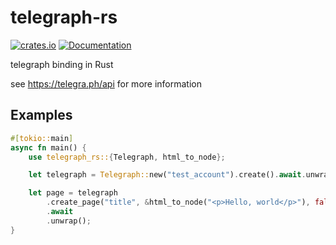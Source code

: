 # telegraph-rs

[![crates.io](https://img.shields.io/crates/v/telegraph-rs.svg)](https://crates.io/crates/telegraph-rs)
[![Documentation](https://docs.rs/telegraph-rs/badge.svg)](https://docs.rs/telegraph-rs)

telegraph binding in Rust

see https://telegra.ph/api for more information

## Examples

```rust
#[tokio::main]
async fn main() {
    use telegraph_rs::{Telegraph, html_to_node};

    let telegraph = Telegraph::new("test_account").create().await.unwrap();

    let page = telegraph
        .create_page("title", &html_to_node("<p>Hello, world</p>"), false)
        .await
        .unwrap();
}
```
